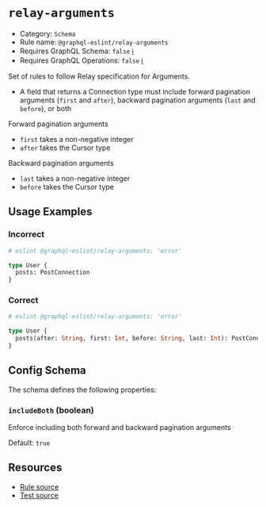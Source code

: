 # `relay-arguments`

- Category: `Schema`
- Rule name: `@graphql-eslint/relay-arguments`
- Requires GraphQL Schema: `false`
  [ℹ️](/docs/getting-started#extended-linting-rules-with-graphql-schema)
- Requires GraphQL Operations: `false`
  [ℹ️](/docs/getting-started#extended-linting-rules-with-siblings-operations)

Set of rules to follow Relay specification for Arguments.

- A field that returns a Connection type must include forward pagination arguments (`first` and
  `after`), backward pagination arguments (`last` and `before`), or both

Forward pagination arguments

- `first` takes a non-negative integer
- `after` takes the Cursor type

Backward pagination arguments

- `last` takes a non-negative integer
- `before` takes the Cursor type

## Usage Examples

### Incorrect

```graphql
# eslint @graphql-eslint/relay-arguments: 'error'

type User {
  posts: PostConnection
}
```

### Correct

```graphql
# eslint @graphql-eslint/relay-arguments: 'error'

type User {
  posts(after: String, first: Int, before: String, last: Int): PostConnection
}
```

## Config Schema

The schema defines the following properties:

### `includeBoth` (boolean)

Enforce including both forward and backward pagination arguments

Default: `true`

## Resources

- [Rule source](https://github.com/B2o5T/graphql-eslint/tree/master/packages/plugin/src/rules/relay-arguments.ts)
- [Test source](https://github.com/B2o5T/graphql-eslint/tree/master/packages/plugin/__tests__/relay-arguments.spec.ts)
